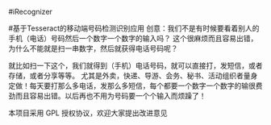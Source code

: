 #iRecognizer

#基于Tesseract的移动端号码检测识别应用
创意：我们不是有时候要看着别人的手机（电话）号码然后一个数字一个数字的输入吗？
这个很麻烦而且容易出错，为什么不能就是扫一串数字，然后就获得电话号码呢？

就比如扫一下这个，我们就得到（手机）电话号码，就可以直接打，发短信，或者存储，或者分享等等。
尤其是外卖，快递、导游、会务、秘书、活动组织者量身定做！每天要打那么多电话，发那么多短信，每个都要一个数字一个数字的输很费劲而且容易出错。以后再也不用为号码要一个个输入而烦躁了！

本项目采用 GPL 授权协议，欢迎大家提出改进意见
